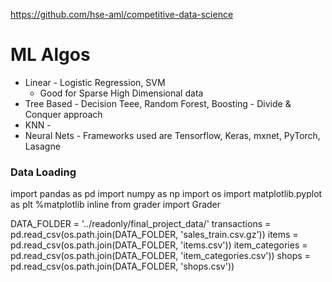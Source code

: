 https://github.com/hse-aml/competitive-data-science

# ML Algos
* Linear - Logistic Regression, SVM
  * Good for Sparse High Dimensional data
* Tree Based - Decision Teee, Random Forest, Boosting - Divide & Conquer approach
* KNN - 
* Neural Nets - Frameworks used are Tensorflow, Keras, mxnet, PyTorch, Lasagne

### Data Loading
import pandas as pd
import numpy as np
import os
import matplotlib.pyplot as plt
%matplotlib inline 
from grader import Grader

DATA_FOLDER = '../readonly/final_project_data/'
transactions    = pd.read_csv(os.path.join(DATA_FOLDER, 'sales_train.csv.gz'))
items           = pd.read_csv(os.path.join(DATA_FOLDER, 'items.csv'))
item_categories = pd.read_csv(os.path.join(DATA_FOLDER, 'item_categories.csv'))
shops           = pd.read_csv(os.path.join(DATA_FOLDER, 'shops.csv'))

### 






